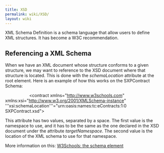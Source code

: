 ```yaml
---
title: XSD
permalink: wiki/XSD/
layout: wiki
---
```


XML Schema Definition is a schema language that allow users to define
XML structures. It has become a W3C recommendation.

Referencing a XML Schema
------------------------

When we have an XML document whose structure conforms to a given
structure, we may want to reference to the XSD document where that
structure is located. This is done with the *schemaLocation* attribute
at the root element. Here is an example of how this works on the
SXPContract Schema:

<?xml version="1.0"?>
`           `<contract xmlns="http://www.w3schools.com"
            xmlns:xsi="http://www.w3.org/2001/XMLSchema-instance"
            '''xsi:schemaLocation'''="urn:oasis:names:tc:eContracts:1:0 SXPContract.xsd">

This attribute has two values, separated by a space. The first value is
the namespace to use, and it has to be the same as the one declared in
the XSD document under the attribute *targetNamespace*. The second value
is the location of the XML schema to use for that namespace.

More information on this: [W3Schools: the schema
element](http://www.w3schools.com/schema/schema_schema.asp)
